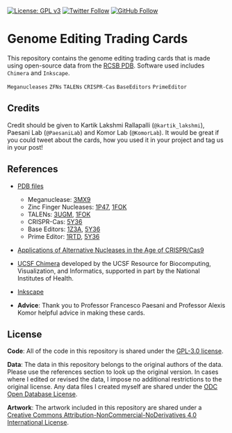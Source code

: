 [![License: GPL v3](https://img.shields.io/badge/License-GPL%20v3-blue.svg?style=flat-square)](https://www.gnu.org/licenses/gpl-3.0)
[![Twitter Follow](https://img.shields.io/twitter/follow/kartik_lakshmi.svg?style=flat-square&logo=twitter&label=Follow)](https://twitter.com/kartik_lakshmi)
[![GitHub Follow](https://img.shields.io/github/followers/Kartik-Lakshmi.svg?style=flat-square&logo=github&label=Follow)](https://github.com/Kartik-Lakshmi)

# Genome Editing Trading Cards
This repository contains the genome editing trading cards that is made using open-source data from the [RCSB PDB](https://www.rcsb.org/). Software used includes `Chimera` and `Inkscape`.

`Meganucleases` `ZFNs` `TALENs` `CRISPR-Cas` `BaseEditors` `PrimeEditor`
## Credits
Credit should be given to Kartik Lakshmi Rallapalli (`@kartik_lakshmi`), Paesani Lab (`@PaesaniLab`) and Komor Lab (`@KomorLab`). It would be great if you could tweet about the cards, how you used it in your project and tag us in your post! 

## References

- [PDB files](https://www.rcsb.org/)
  - Meganuclease: [3MX9](https://www.rcsb.org/structure/3MX9)
  - Zinc Finger Nucleases: [1P47](https://www.rcsb.org/structure/1P47), [1FOK](https://www.rcsb.org/structure/1FOK)
  - TALENs: [3UGM](https://www.rcsb.org/structure/3UGM), [1FOK](https://www.rcsb.org/structure/1FOK)
  - CRISPR-Cas: [5Y36](https://www.rcsb.org/structure/5Y36)
  - Base Editors: [1Z3A](https://www.rcsb.org/structure/1z3a), [5Y36](https://www.rcsb.org/structure/5Y36)
  - Prime Editor: [1RTD](https://www.rcsb.org/structure/1RTD), [5Y36](https://www.rcsb.org/structure/5Y36)
 
- [Applications of Alternative Nucleases in the Age of CRISPR/Cas9](https://www.ncbi.nlm.nih.gov/pmc/articles/PMC5751168/)
 
- [UCSF Chimera](https://www.ncbi.nlm.nih.gov/pubmed/15264254) developed by the UCSF Resource for Biocomputing, Visualization, and Informatics, supported in part by the National Institutes of Health. 

- [Inkscape](https://inkscape.org/)

- **Advice**: Thank you to Professor Francesco Paesani and Professor Alexis Komor helpful advice in making these cards.

## License

**Code**: All of the code in this repository is shared under the [GPL-3.0 license](https://www.gnu.org/licenses/gpl-3.0).

**Data**: The data in this repository belongs to the original authors of the data. Please use the references section to look up the original version. In cases where I edited or revised the data, I impose no additional restrictions to the original license. Any data files I created myself are shared under the [ODC Open Database License](https://opendatacommons.org/licenses/odbl/summary/).

**Artwork**: The artwork included in this repository are shared under a [Creative Commons Attribution-NonCommercial-NoDerivatives 4.0 International License](https://creativecommons.org/licenses/by-nc-nd/4.0/).
